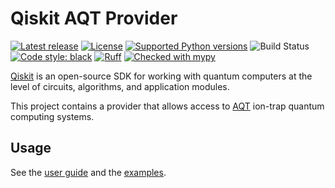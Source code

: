 # Qiskit AQT Provider

[![Latest release](https://img.shields.io/pypi/v/qiskit-aqt-provider-rc.svg)](https://pypi.python.org/pypi/qiskit-aqt-provider-rc)
[![License](https://img.shields.io/pypi/l/qiskit-aqt-provider-rc.svg)](https://pypi.python.org/pypi/qiskit-aqt-provider-rc)
[![Supported Python versions](https://img.shields.io/pypi/pyversions/qiskit-aqt-provider-rc.svg)](https://pypi.python.org/pypi/qiskit-aqt-provider-rc)
![Build Status](https://github.com/alpine-quantum-technologies/qiskit-aqt-provider-rc/actions/workflows/poetry.yml/badge.svg?branch=master)
[![Code style: black](https://img.shields.io/badge/code%20style-black-000000.svg)](https://github.com/psf/black)
[![Ruff](https://img.shields.io/endpoint?url=https://raw.githubusercontent.com/charliermarsh/ruff/main/assets/badge/v1.json)](https://github.com/charliermarsh/ruff)
[![Checked with mypy](https://www.mypy-lang.org/static/mypy_badge.svg)](https://mypy-lang.org/)

[Qiskit](https://qiskit.org/) is an open-source SDK for working with quantum computers at the level of circuits, algorithms, and application modules.

This project contains a provider that allows access to [AQT](https://www.aqt.eu/) ion-trap quantum computing
systems.

## Usage

See the [user guide](https://github.com/alpine-quantum-technologies/qiskit-aqt-provider-internal/blob/master/docs/guide.rst) and the [examples](https://github.com/alpine-quantum-technologies/qiskit-aqt-provider-internal/tree/master/examples).
